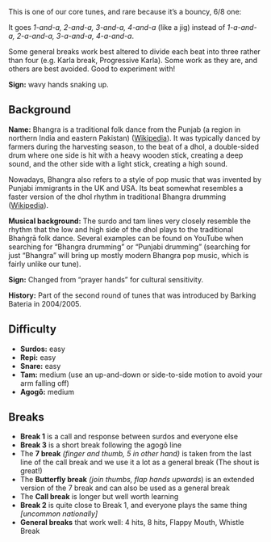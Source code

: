 This is one of our core tunes, and rare because it’s a bouncy, 6/8 one:

It goes *1-and-a, 2-and-a, 3-and-a, 4-and-a* (like a jig) instead of *1-a-and-a, 2-a-and-a, 3-a-and-a, 4-a-and-a*.

Some general breaks work best altered to divide each beat into three rather than four (e.g. Karla break, Progressive Karla).
Some work as they are, and others are best avoided. Good to experiment with!

**Sign:** wavy hands snaking up.

## Background

**Name:** Bhangra is a traditional folk dance from the Punjab (a region in northern India and eastern Pakistan) ([Wikipedia](https://en.wikipedia.org/wiki/Bhangra_(dance))). It was typically danced by farmers during the harvesting season, to the beat of a dhol, a double-sided drum where one side is hit with a heavy wooden stick, creating a deep sound, and the other side with a light stick, creating a high sound.

Nowadays, Bhangra also refers to a style of pop music that was invented by Punjabi immigrants in the UK and USA. Its beat somewhat resembles a faster version of the dhol rhythm in traditional Bhangra drumming ([Wikipedia](https://en.wikipedia.org/wiki/Bhangra_(music))).

**Musical background:** The surdo and tam lines very closely resemble the rhythm that the low and high side of the dhol plays to the traditional Bhaṅgṛā folk dance. Several examples can be found on YouTube when searching for “Bhangra drumming” or “Punjabi drumming” (searching for just “Bhangra” will bring up mostly modern Bhangra pop music, which is fairly unlike our tune).

**Sign:** Changed from “prayer hands” for cultural sensitivity.

**History:** Part of the second round of tunes that was introduced by Barking Bateria in 2004/2005.

## Difficulty

* **Surdos:** easy
* **Repi:** easy
* **Snare:** easy
* **Tam:** medium (use an up-and-down or side-to-side motion to avoid your arm falling off)
* **Agogô:** medium

## Breaks

* **Break 1** is a call and response between surdos and everyone else
* **Break 3** is a short break following the agogô line
* The **7 break** *(finger and thumb, 5 in other hand)* is taken from the last line of the call break and we use it a lot as a general break (The shout is great!)
* The **Butterfly break** *(join thumbs, flap hands upwards*) is an extended version of the 7 break and can also be used as a general break
* The **Call break** is longer but well worth learning
* **Break 2** is quite close to Break 1, and everyone plays the same thing _\[uncommon nationally\]_
* **General breaks** that work well: 4 hits, 8 hits, Flappy Mouth, Whistle Break
